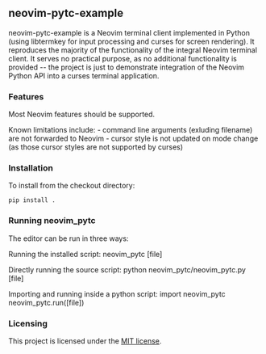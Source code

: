 <!---
Copyright (c) 2019 Michael Vilim

This file is part of the neovim-pytc-example. It is currently hosted at
https://github.com/mvilim/neovim-pytc-example

neovim-pytc-example is licensed under the MIT license. A copy of the license can be
found in the root folder of the project.
-->

## neovim-pytc-example

neovim-pytc-example is a Neovim terminal client implemented in Python (using libtermkey for input processing and curses for screen rendering). It reproduces the majority of the functionality of the integral Neovim terminal client. It serves no practical purpose, as no additional functionality is provided -- the project is just to demonstrate integration of the Neovim Python API into a curses terminal application.

### Features

Most Neovim features should be supported.

Known limitations include:
    - command line arguments (exluding filename) are not forwarded to Neovim
    - cursor style is not updated on mode change (as those cursor styles are not supported by curses)

### Installation

To install from the checkout directory:

```
pip install .
```

### Running neovim_pytc

The editor can be run in three ways:

Running the installed script:
neovim_pytc [file]

Directly running the source script:
python neovim_pytc/neovim_pytc.py [file]

Importing and running inside a python script:
import neovim_pytc
neovim_pytc.run([file])

### Licensing

This project is licensed under the [MIT license](https://github.com/mvilim/neovim-pytc-example/blob/master/LICENSE).
